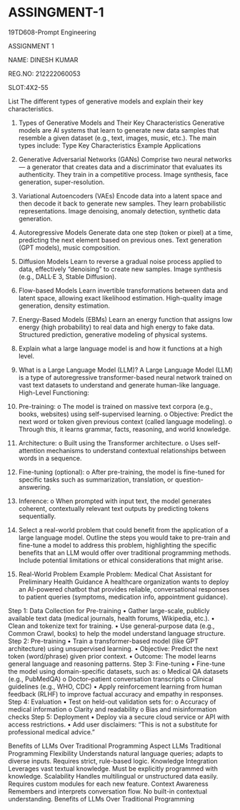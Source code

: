 # ASSINGMENT-1
19TD608-Prompt Engineering

ASSIGNMENT 1

NAME: DINESH KUMAR

REG.NO: 212222060053

SLOT:4X2-55



List The different types of generative models and explain their key characteristics.
1. Types of Generative Models and Their Key Characteristics
Generative models are AI systems that learn to generate new data samples that resemble a given dataset (e.g., text, images, music, etc.). The main types include:
Type	Key Characteristics	Example Applications
1. Generative Adversarial Networks (GANs)	Comprise two neural networks — a generator that creates data and a discriminator that evaluates its authenticity. They train in a competitive process.	Image synthesis, face generation, super-resolution.
2. Variational Autoencoders (VAEs)	Encode data into a latent space and then decode it back to generate new samples. They learn probabilistic representations.	Image denoising, anomaly detection, synthetic data generation.
3. Autoregressive Models	Generate data one step (token or pixel) at a time, predicting the next element based on previous ones.	Text generation (GPT models), music composition.
4. Diffusion Models	Learn to reverse a gradual noise process applied to data, effectively “denoising” to create new samples.	Image synthesis (e.g., DALL·E 3, Stable Diffusion).
5. Flow-based Models	Learn invertible transformations between data and latent space, allowing exact likelihood estimation.	High-quality image generation, density estimation.
6. Energy-Based Models (EBMs)	Learn an energy function that assigns low energy (high probability) to real data and high energy to fake data.	Structured prediction, generative modeling of physical systems.
2. Explain what a large language model is and how it functions at a high level.
2. What is a Large Language Model (LLM)?
A Large Language Model (LLM) is a type of autoregressive transformer-based neural network trained on vast text datasets to understand and generate human-like language.
High-Level Functioning:
1.	Pre-training:
o	The model is trained on massive text corpora (e.g., books, websites) using self-supervised learning.
o	Objective: Predict the next word or token given previous context (called language modeling).
o	Through this, it learns grammar, facts, reasoning, and world knowledge.
2.	Architecture:
o	Built using the Transformer architecture.
o	Uses self-attention mechanisms to understand contextual relationships between words in a sequence.
3.	Fine-tuning (optional):
o	After pre-training, the model is fine-tuned for specific tasks such as summarization, translation, or question-answering.
4.	Inference:
o	When prompted with input text, the model generates coherent, contextually relevant text outputs by predicting tokens sequentially.
3. Select a real-world problem that could benefit from the application of a large language model. Outline the steps you would take to pre-train and fine-tune a model to address this problem, highlighting the specific benefits that an LLM would offer over traditional programming methods. Include potential limitations or ethical considerations that might arise.

3. Real-World Problem Example
Problem: Medical Chat Assistant for Preliminary Health Guidance
A healthcare organization wants to deploy an AI-powered chatbot that provides reliable, conversational responses to patient queries (symptoms, medication info, appointment guidance).

Step 1: Data Collection for Pre-training
•	Gather large-scale, publicly available text data (medical journals, health forums, Wikipedia, etc.).
•	Clean and tokenize text for training.
•	Use general-purpose data (e.g., Common Crawl, books) to help the model understand language structure.
Step 2: Pre-training
•	Train a transformer-based model (like GPT architecture) using unsupervised learning.
•	Objective: Predict the next token (word/phrase) given prior context.
•	Outcome: The model learns general language and reasoning patterns.
Step 3: Fine-tuning
•	Fine-tune the model using domain-specific datasets, such as:
o	Medical QA datasets (e.g., PubMedQA)
o	Doctor–patient conversation transcripts
o	Clinical guidelines (e.g., WHO, CDC)
•	Apply reinforcement learning from human feedback (RLHF) to improve factual accuracy and empathy in responses.
Step 4: Evaluation
•	Test on held-out validation sets for:
o	Accuracy of medical information
o	Clarity and readability
o	Bias and misinformation checks
Step 5: Deployment
•	Deploy via a secure cloud service or API with access restrictions.
•	Add user disclaimers: “This is not a substitute for professional medical advice.”

Benefits of LLMs Over Traditional Programming
Aspect	LLMs	Traditional Programming
Flexibility	Understands natural language queries; adapts to diverse inputs.	Requires strict, rule-based logic.
Knowledge Integration	Leverages vast textual knowledge.	Must be explicitly programmed with knowledge.
Scalability	Handles multilingual or unstructured data easily.	Requires custom modules for each new feature.
Context Awareness	Remembers and interprets conversation flow.	No built-in contextual understanding.
Benefits of LLMs Over Traditional Programming


